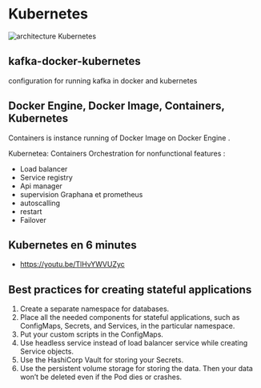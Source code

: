 # Kubernetes 

![architecture Kubernetes](https://github.com/sanogotech/kubernetesStarter/blob/main/archikubernetes.png)

## kafka-docker-kubernetes
configuration for running kafka in docker and kubernetes

## Docker Engine,  Docker Image,  Containers,  Kubernetes 

Containers is instance running of Docker Image on Docker Engine .

Kubernetea: Containers Orchestration for nonfunctional features :
- Load balancer 
- Service registry
- Api manager
- supervision Graphana et prometheus
- autoscalling
- restart
- Failover

## Kubernetes en 6 minutes 

* https://youtu.be/TlHvYWVUZyc

## Best practices for creating stateful applications
1. Create a separate namespace for databases.
2. Place all the needed components for stateful applications, such as ConfigMaps, Secrets, and Services, in the particular namespace.
3. Put your custom scripts in the ConfigMaps.
4. Use headless service instead of load balancer service while creating Service objects.
5. Use the HashiCorp Vault for storing your Secrets.
6. Use the persistent volume storage for storing the data. Then your data won’t be deleted even if the Pod dies or crashes.
